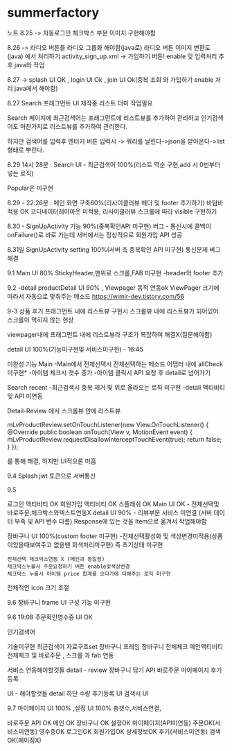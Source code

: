 # summerfactory
 

노트 
8.25 -> 자동로그인 체크박스 부분 이미지 구현해야함

8.26 ->	라디오 버튼들 라디오 그룹화 해야함(java로) 라디오 버튼 이미지 변환도 (java) 에서 처리하기
	activity_sign_up.xml -> 가입하기 버튼! enable 및 입력처리 추후 java와 작업

8.27 -> splash UI OK , login UI Ok , join UI Ok(중복 조회 와 가입하기 enable 처리 java에서 해야함)

8.27 Search 프래그먼트 UI 제작중 리스트 더미 작업필요


Search 페이지에 최근검색어는 프래그먼트에 리스트뷰를 추가하여 관리하고 인기검색어도 마찬가지로 리스트뷰를 추가하여 관리한다.

하지만 검색어를 입력후 엔터키 버튼 입력시 -> 쿼리를 날린다->json을 받아온다->list형태로 뿌린다.

8.29 14시 28분 :  Search UI - 최근검색어 100%(리스트 역순 구현,add 시 0번부터 넣는 로직)

Popular은 미구현

8.29 - 22:26분 : 메인 화면 구축60%(리사이클러뷰 헤더 및 footer 추가하기) 바텀바 적용 OK
코디네이터레이아웃 미적용, 리사이클러뷰 스크롤에 따라 visible 구현하기

8.30 - SignUpActivity 기능 90%(중복확인API 미구현)
버그 - 통신시에 콜백이 onFailure()로 바로 가는데 서버에서는 정상적으로 회원가입 API 성공

8.31일 SignUpActivity setting 100%(서버 측  중복확인 API 미구현)
통신문제 버그 해결
 

9.1 Main UI 80% StickyHeader,맨위로 스크롤,FAB 미구현
-header와 footer 추가

9.2 -detail productDetail UI 90% , Viewpager 동적 연동ok
ViewPager 크기에 따라서 자동으로 맞춰주는 메소드
https://wimir-dev.tistory.com/56 

9-3 상품 후기 프래그먼트 내에 리스트뷰 구현시 스크롤뷰 내에 리스트뷰가 되어있어 스크롤이 먹히지 않는 현상

viewpager내에 프래그먼트 내에 리스트뷰라 구조가 복잡하여 해결X(질문해야함)

detail UI 100%(기능미구현및 서비스미구현) - 16:45

미완성 기능
Main
-Main에서 전체선택시 전체선택하는 메소드 어댑터 내에 allCheck 미구현*
-아이템 체크시 갯수 증가
-아이템 클릭시 API 요청 후 detail로 넘어가기 

Search
 recent 
  -최근검색시 중복 제거 및 위로 올라오는 로직 미구현
  -detail 액티비티 및 API 미연동


Detail-Review 에서 스크롤뷰 안에 리스트뷰

 mLvProductReview.setOnTouchListener(new View.OnTouchListener() {
            @Override
            public boolean onTouch(View v, MotionEvent event) {
                mLvProductReview.requestDisallowInterceptTouchEvent(true);
                return false;
            }
        });


를 통해 해결, 하지만 UI적으론 미흡


9.4 
Splash jwt 토큰으로 서버통신

9.5



로그인 액티비티 OK
회원가입 액티비티 OK 
스플래쉬 OK
Main UI OK - 전체선택및 바로주문,체크박스와텍스트연동X
detail UI 90% - 리뷰부분 서비스 미연결 (서버 데이터 부족 및 API 변수 다름)
Response에 있는 것을 Item으로 옮겨서 작업해야함

장바구니 UI 100%(custom footer 미구현)
 -전체선택활성화 및 색상변경미적용(상품이있을때보여주고 없을땐 회색처리미구현)
	즉 초기상태 미구현

	전체선택 체크박스연동 X (메인과 동일함)
	체크박스누를시 주문요청하기 버튼 enable및색상변경
	체크박스 누를시 아이템 price 합계를 오다가에 더해주는 로직 미구현


전체적인 icon 크기 조절 

9.6 장바구니 frame UI 구성 기능 미구현

9.6 19:08 주문확인영수증 UI OK


인기검색어

기술미구현
최근검색어 자료구조set
장바구니 프레임
장바구니 전체체크
메인액티비티 전체체크 및 바로주문 , 스크롤 과 fab 연동



서비스 연동해야할것들
detail - review 
장바구니 담기 API
바로주문
마이페이지
후기등록

UI - 해야할것들
detail 하단 수량
후기등록 UI
검색시 UI


9.7 마이페이지 UI 100% ,설정 UI 100%
총갯수,서비스연결,

바로주문 API OK 
메인 OK
장바구니 OK
설정OK
마이페이지(API미연동)
주문OK(서비스미연동)
영수증OK
로그인OK
회원가입OK
상세정보OK
후기(서비스미연동)
검색OK(페이징X)

